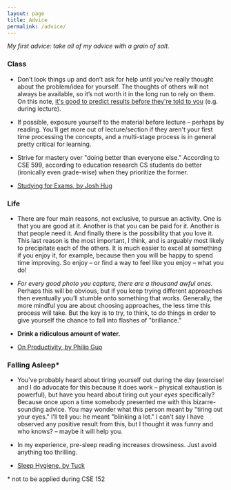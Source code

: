 ```yaml
---
layout: page
title: Advice
permalink: /advice/
---
```


_My first advice: take all of my advice with a grain of salt._

<div class="justified-unless-mobile">
  <div class="row">
    <div class="col l5">
      <h3 id="class">Class</h3>
      <ul class="bullets-unless-mobile">
        <li>
          <p>Don’t look things up and don’t ask for help until you’ve really thought about the problem/idea for yourself. The thoughts of others will not always be available, so it’s not worth it in the long run to rely on them. On this note, <a href="https://twitter.com/karpathy/status/904807765931024384">it's good to predict results before they're told to you</a> (e.g. during lecture).</p>
        </li>
        <li>
          <p>If possible, exposure yourself to the material before lecture – perhaps by reading. You'll get more out of lecture/section if they aren't your first time processing the concepts, and a multi-stage process is in general pretty critical for learning.</p>
        </li>
        <li>
          <p>Strive for mastery over "doing better than everyone else." According to CSE 599, according to education research CS students do better (ironically even grade-wise) when they prioritize the former.</p>
        </li>
        <li>
          <p><a href="http://datastructur.es/sp17/materials/guides/study-guide.html">Studying for Exams, by Josh Hug</a></p>
        </li>
      </ul>
    </div>
    <div class="col l5 offset-l1">
      <h3 id="life">Life</h3>
      <ul class="bullets-unless-mobile">
        <li>
          <p>There are four main reasons, not exclusive, to pursue an activity. One is that you are good at it. Another is that you can be paid for it. Another is that people need it. And finally there is the possibility that you love it. This last reason is the most important, I think, and is arguably most likely to precipitate each of the others. It is much easier to excel at something if you enjoy it, for example, because then you will be happy to spend time improving. So enjoy – or find a way to feel like you enjoy – what you do!</p>
        </li>
        <li>
          <p><em>For every good photo you capture, there are a thousand awful ones.</em> Perhaps this will be obvious, but if you keep trying different approaches then eventually you’ll stumble onto something that works. Generally, the more mindful you are about choosing approaches, the less time this process will take. But the key is to try, to think, to <em>do</em> things in order to give yourself the chance to fall into flashes of "brilliance."</p>
        </li>
        <li>
          <p><strong>Drink a ridiculous amount of water.</strong></p>
        </li>
        <li>
          <p><a href="http://www.pgbovine.net/productivity-tips.htm">On Productivity, by Philip Guo</a></p>
        </li>
      </ul>
    </div>
  </div>
  <div class="row">
    <div class="col l5">
      <h3 id="falling-asleep">Falling Asleep*</h3>
      <ul class="bullets-unless-mobile">
        <li>
          <p>You've probably heard about tiring yourself out during the day (exercise! and I do advocate for this because it does work – physical exhaustion is powerful), but have you heard about tiring out your <em>eyes</em> specifically? Because once upon a time somebody presented me with this bizarre-sounding advice. You may wonder what this person meant by "tiring out your eyes." I'll tell you: he meant "blinking a lot." I can't say I have observed any positive result from this, but I thought it was funny and who knows? – maybe it will help you.</p>
        </li>
        <li>
          <p>In my experience, pre-sleep reading increases drowsiness. Just avoid anything too thrilling.</p>
        </li>
        <li>
          <p><a href="https://www.tuck.com/sleep-hygiene/">Sleep Hygiene, by Tuck</a></p>
        </li>
      </ul>
    </div>
  </div>
</div>

<p>* not to be applied during CSE 152</p>

